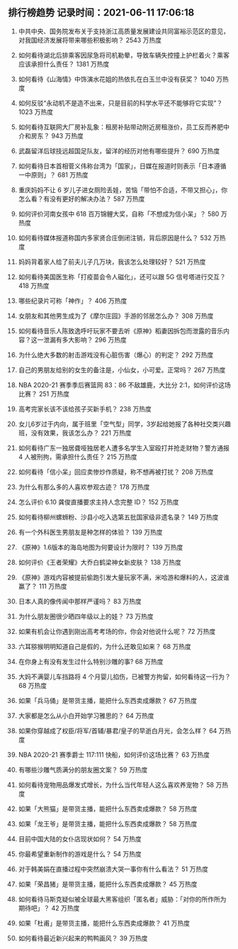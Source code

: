 
## 排行榜趋势 记录时间：2021-06-11 17:06:18
  
  1. 中共中央、国务院发布关于支持浙江高质量发展建设共同富裕示范区的意见，对我国经济发展将带来哪些积极影响？ 2543 万热度
    
  2. 如何看待湖北后排乘客因尿急将司机勒晕，导致车辆失控撞上护栏着火？乘客应该承担什么责任？ 1381 万热度
    
  3. 如何看待《山海情》中饰演水花姐的热依扎在白玉兰中没有获奖？ 1040 万热度
    
  4. 如何反驳“永动机不是造不出来，只是目前的科学水平还不能够将它实现”？ 1023 万热度
    
  5. 如何看待互联网大厂房补乱象：租房补贴带动附近房租涨价，员工反而养肥中介和房东？ 943 万热度
    
  6. 武磊留洋后球技远超国足队友，留洋的经历对他有哪些提升？ 690 万热度
    
  7. 如何看待日本首相菅义伟称台湾为「国家」，日媒在报道时则表示「日本遵循一中原则」？ 681 万热度
    
  8. 重庆妈妈不让 6 岁儿子进女厕险丢娃，苦恼「带怕不合适，不带又担心」，你怎么看？有没有更好的解决办法？ 587 万热度
    
  9. 如何评价河南女孩中 618 百万锦鲤大奖，自称「不想成为信小呆」？ 580 万热度
    
  10. 如何看待媒体报道称国内多家贤合庄倒闭注销，背后原因是什么？ 532 万热度
    
  11. 妈妈背着家人给了前夫儿子几万块，我该怎么处理较好？ 521 万热度
    
  12. 如何看待美国医生称「打疫苗会令人磁化」，还可以跟 5G 信号塔进行交互？ 418 万热度
    
  13. 哪些纪录片可称「神作」？ 406 万热度
    
  14. 女朋友和其他男生成为了《摩尔庄园》手游的邻居怎么办？ 308 万热度
    
  15. 如何看待音乐人陈致逸呼吁玩家不要去听《原神》稻妻因拆包而泄露的音乐内容？这一泄漏有多大影响？ 296 万热度
    
  16. 为什么绝大多数的射击游戏没有心脏伤害（爆心）的判定？ 292 万热度
    
  17. 自己的男朋友给别的女生的备注是，小仙女，小可爱。正常吗？ 267 万热度
    
  18. NBA 2020-21 赛季季后赛篮网 83：86 不敌雄鹿，大比分 2:1，如何评价这场比赛？ 251 万热度
    
  19. 高考完家长该不该给孩子买新手机？ 238 万热度
    
  20. 女儿6岁过于内向，属于班里「空气型」同学，3岁起给她报了各种社交类兴趣班，没有效果，我该怎么办？ 221 万热度
    
  21. 如何看待广东一独居聋哑独居老人遭多名学生入室殴打并抢走财物？警方通报 4 人被刑拘，需承担什么责任？ 215 万热度
    
  22. 如何看待「信小呆」回应卖惨炒作质疑，称不想再被打扰？ 208 万热度
    
  23. 为什么有那么多的人喜欢参观古迹？ 178 万热度
    
  24. 怎么评价 6.10 龚俊直播要求主持人念完整 ID？ 152 万热度
    
  25. 如何看待柳州螺蛳粉、沙县小吃入选第五批国家级非遗名录？ 149 万热度
    
  26. 有一个外科医生男朋友是种怎样的体验？ 139 万热度
    
  27. 《原神》1.6版本的海岛地图为何要设计为限时？ 139 万热度
    
  28. 如何评价《王者荣耀》大乔白鹤梁神女新皮肤？ 138 万热度
    
  29. 《原神》游戏内容被提前偷跑引发大量玩家不满，米哈游和爆料的人，这波谁赢了？ 111 万热度
    
  30. 日本人真的像传闻中那样严谨吗？ 83 万热度
    
  31. 为什么朋友圈很少晒四年级以上的娃？ 73 万热度
    
  32. 如果有机会让你遇到刚出高考考场的你，你会对他说什么呢？ 72 万热度
    
  33. 六耳猕猴明明知道自己是假的，为什么还敢见如来？ 68 万热度
    
  34. 在你身上有没有发生过什么特别沙雕的事? 68 万热度
    
  35. 大妈不满婴儿车挡路将 4 个月婴儿掐伤，已被警方拘留，如何看待这一行为？ 68 万热度
    
  36. 如果「兵马俑」是带货主播，能把什么东西卖成爆款？ 67 万热度
    
  37. 大家都是怎么从小白开始学习雅思的？ 64 万热度
    
  38. 如果你穿越成了权臣/将军/首辅/暴君/皇子的早逝白月光，会怎么样？ 64 万热度
    
  39. NBA 2020-21 赛季爵士 117:111 快船，如何评价这场比赛？ 63 万热度
    
  40. 有哪些沙雕气质满分的朋友圈文案？ 59 万热度
    
  41. 如何看待宠物用品爆发式增长，为什么当代年轻人这么喜欢养宠物？ 58 万热度
    
  42. 如果「大熊猫」是带货主播，能把什么东西卖成爆款？ 58 万热度
    
  43. 如果「龙王爷」是带货主播，能把什么东西卖成爆款？ 58 万热度
    
  44. 目前中国大陆的女仆店现状如何？ 54 万热度
    
  45. 你最希望重新制作的游戏是什么？ 54 万热度
    
  46. 对于韩美娟在直播过程中突然崩溃大哭一事你有什么看法？ 51 万热度
    
  47. 如果「荣昌猪」是带货主播，能把什么东西卖成爆款？ 45 万热度
    
  48. 如何看待马斯克疑似被全球最大黑客组织「匿名者」威胁：「对你的所作所为期待吧」？ 42 万热度
    
  49. 如果「杜甫」是带货主播，能把什么东西卖成爆款？ 41 万热度
    
  50. 如何看待最近新兴起来的鸭鸭画风？ 39 万热度
    